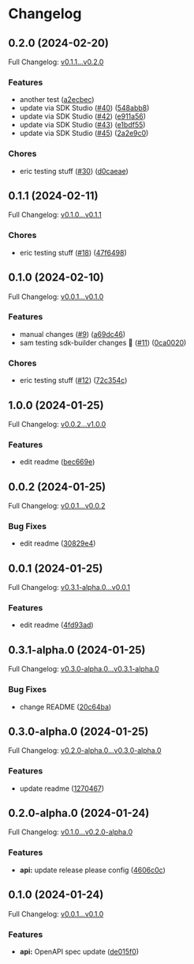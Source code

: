 # Changelog

## 0.2.0 (2024-02-20)

Full Changelog: [v0.1.1...v0.2.0](https://github.com/meorphis/test-repo-1/compare/v0.1.1...v0.2.0)

### Features

* another test ([a2ecbec](https://github.com/meorphis/test-repo-1/commit/a2ecbecfb41259a430449d891670e952a4a4f476))
* update via SDK Studio ([#40](https://github.com/meorphis/test-repo-1/issues/40)) ([548abb8](https://github.com/meorphis/test-repo-1/commit/548abb80999ae1b0a72701f9859b58a98b630745))
* update via SDK Studio ([#42](https://github.com/meorphis/test-repo-1/issues/42)) ([e911a56](https://github.com/meorphis/test-repo-1/commit/e911a561e2bc10a391a2c6e0a70948984b5b6885))
* update via SDK Studio ([#43](https://github.com/meorphis/test-repo-1/issues/43)) ([e1bdf55](https://github.com/meorphis/test-repo-1/commit/e1bdf55572230d7c04eb1e54c08f79b0945a6386))
* update via SDK Studio ([#45](https://github.com/meorphis/test-repo-1/issues/45)) ([2a2e9c0](https://github.com/meorphis/test-repo-1/commit/2a2e9c0e7fb6cf23b60e1fc2ea80fb650641307a))


### Chores

* eric testing stuff ([#30](https://github.com/meorphis/test-repo-1/issues/30)) ([d0caeae](https://github.com/meorphis/test-repo-1/commit/d0caeaef0e7314a01fd279a1c8ccda8fa1b1c448))

## 0.1.1 (2024-02-11)

Full Changelog: [v0.1.0...v0.1.1](https://github.com/meorphis/test-repo-1/compare/v0.1.0...v0.1.1)

### Chores

* eric testing stuff ([#18](https://github.com/meorphis/test-repo-1/issues/18)) ([47f6498](https://github.com/meorphis/test-repo-1/commit/47f64986b37866018c9e293e36a4414e748b3b7b))

## 0.1.0 (2024-02-10)

Full Changelog: [v0.0.1...v0.1.0](https://github.com/meorphis/test-repo-1/compare/v0.0.1...v0.1.0)

### Features

* manual changes ([#9](https://github.com/meorphis/test-repo-1/issues/9)) ([a69dc46](https://github.com/meorphis/test-repo-1/commit/a69dc4639360ed0cad9b3d682884306afc51ec35))
* sam testing sdk-builder changes :snail: ([#11](https://github.com/meorphis/test-repo-1/issues/11)) ([0ca0020](https://github.com/meorphis/test-repo-1/commit/0ca0020fe6c7934ec9c314d494b9a23e87321760))


### Chores

* eric testing stuff ([#12](https://github.com/meorphis/test-repo-1/issues/12)) ([72c354c](https://github.com/meorphis/test-repo-1/commit/72c354c88c132edbd38331dfb7fc115018cada08))

## 1.0.0 (2024-01-25)

Full Changelog: [v0.0.2...v1.0.0](https://github.com/meorphis/test-repo-1/compare/v0.0.2...v1.0.0)

### Features

* edit readme ([bec669e](https://github.com/meorphis/test-repo-1/commit/bec669ece710bfbb69dde86e03866d806d982dba))

## 0.0.2 (2024-01-25)

Full Changelog: [v0.0.1...v0.0.2](https://github.com/meorphis/test-repo-1/compare/v0.0.1...v0.0.2)

### Bug Fixes

* edit readme ([30829e4](https://github.com/meorphis/test-repo-1/commit/30829e4113070c6c9bda792253e7dac3ceeb984c))

## 0.0.1 (2024-01-25)

Full Changelog: [v0.3.1-alpha.0...v0.0.1](https://github.com/meorphis/test-repo-1/compare/v0.3.1-alpha.0...v0.0.1)

### Features

* edit readme ([4fd93ad](https://github.com/meorphis/test-repo-1/commit/4fd93adbee61d0c389437cc48eea283c18616360))

## 0.3.1-alpha.0 (2024-01-25)

Full Changelog: [v0.3.0-alpha.0...v0.3.1-alpha.0](https://github.com/meorphis/test-repo-1/compare/v0.3.0-alpha.0...v0.3.1-alpha.0)

### Bug Fixes

* change README ([20c64ba](https://github.com/meorphis/test-repo-1/commit/20c64baedb2558c1734b55ca0860a50e2aff9986))

## 0.3.0-alpha.0 (2024-01-25)

Full Changelog: [v0.2.0-alpha.0...v0.3.0-alpha.0](https://github.com/meorphis/test-repo-1/compare/v0.2.0-alpha.0...v0.3.0-alpha.0)

### Features

* update readme ([1270467](https://github.com/meorphis/test-repo-1/commit/12704672240f142e0dc8279296b449924c13b98d))

## 0.2.0-alpha.0 (2024-01-24)

Full Changelog: [v0.1.0...v0.2.0-alpha.0](https://github.com/meorphis/test-repo-1/compare/v0.1.0...v0.2.0-alpha.0)

### Features

* **api:** update release please config ([4606c0c](https://github.com/meorphis/test-repo-1/commit/4606c0c8663be43fabeec1fd871072e3cdb293d7))

## 0.1.0 (2024-01-24)

Full Changelog: [v0.0.1...v0.1.0](https://github.com/meorphis/test-repo-1/compare/v0.0.1...v0.1.0)

### Features

* **api:** OpenAPI spec update ([de015f0](https://github.com/meorphis/test-repo-1/commit/de015f07784b027c708266dbdccc73ddd6c40929))

